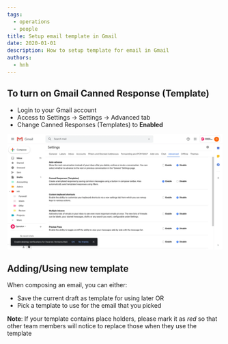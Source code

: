 ```yaml
---
tags: 
  - operations
  - people
title: Setup email template in Gmail
date: 2020-01-01
description: How to setup template for email in Gmail 
authors: 
  - hnh
---
```


## To turn on Gmail Canned Response (Template)
- Login to your Gmail account
- Access to Settings -> Settings -> Advanced tab
- Change Canned Responses (Templates) to **Enabled**

![](assets/setup-email-template.webp)

## Adding/Using new template
When composing an email, you can either:
- Save the current draft as template for using later OR
- Pick a template to use for the email that you picked

**Note**: If your template contains place holders, please mark it as *red* so that other team members will notice to replace those when they use the template